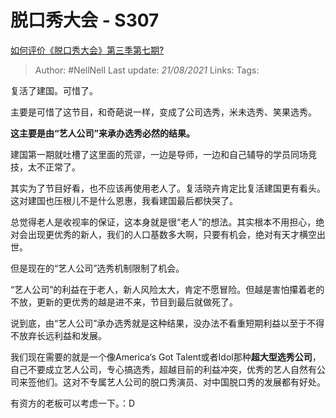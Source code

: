 # 脱口秀大会 - S307
[如何评价《脱口秀大会》第三季第七期?](https://www.zhihu.com/question/418540084/answer/1454558884)

> Author: #NellNell
Last update: *21/08/2021*
Links:
Tags:

复活了建国。可惜了。

主要是可惜了这节目，和奇葩说一样，变成了公司选秀，米未选秀、笑果选秀。

**这主要是由“艺人公司”来承办选秀必然的结果。**

建国第一期就吐槽了这里面的荒谬，一边是导师，一边和自己辅导的学员同场竞技，太不正常了。

其实为了节目好看，也不应该再使用老人了。复活晓卉肯定比复活建国更有看头。这对建国也压根儿不是什么恩惠，我看建国最后都快哭了。

总觉得老人是收视率的保证，这本身就是很“老人”的想法。其实根本不用担心，绝对会出现更优秀的新人，我们的人口基数多大啊，只要有机会，绝对有天才横空出世。

但是现在的“艺人公司”选秀机制限制了机会。

“艺人公司”的利益在于老人，新人风险太大，肯定不愿冒险。但越是害怕攥着老的不放，更新的更优秀的越是进不来，节目到最后就做死了。

说到底，由“艺人公司”承办选秀就是这种结果，没办法不看重短期利益以至于不得不放弃长远利益和发展。

我们现在需要的就是一个像America‘s Got Talent或者Idol那种**超大型选秀公司**，自己不要成立艺人公司，专心搞选秀，超越目前的利益冲突，优秀的艺人自然有公司来签他们。这对不专属艺人公司的脱口秀演员、对中国脱口秀的发展都有好处。

有资方的老板可以考虑一下。：D

